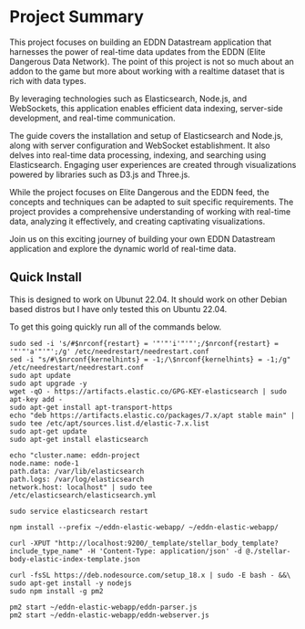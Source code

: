 # Project Summary

This project focuses on building an EDDN Datastream application that harnesses the power of real-time data updates from the EDDN (Elite Dangerous Data Network). The point of this project is not so much about an addon to the game but more about working with a realtime dataset that is rich with data types. 

By leveraging technologies such as Elasticsearch, Node.js, and WebSockets, this application enables efficient data indexing, server-side development, and real-time communication.

The guide covers the installation and setup of Elasticsearch and Node.js, along with server configuration and WebSocket establishment. It also delves into real-time data processing, indexing, and searching using Elasticsearch. Engaging user experiences are created through visualizations powered by libraries such as D3.js and Three.js.

While the project focuses on Elite Dangerous and the EDDN feed, the concepts and techniques can be adapted to suit specific requirements. The project provides a comprehensive understanding of working with real-time data, analyzing it effectively, and creating captivating visualizations.

Join us on this exciting journey of building your own EDDN Datastream application and explore the dynamic world of real-time data.


## Quick Install
This is designed to work on Ubunut 22.04. It should work on other Debian based distros but I have only tested this on Ubuntu 22.04.

To get this going quickly run all of the commands below.

```
sudo sed -i 's/#$nrconf{restart} = '"'"'i'"'"';/$nrconf{restart} = '"'"'a'"'"';/g' /etc/needrestart/needrestart.conf
sed -i "s/#\$nrconf{kernelhints} = -1;/\$nrconf{kernelhints} = -1;/g" /etc/needrestart/needrestart.conf
sudo apt update
sudo apt upgrade -y
wget -qO - https://artifacts.elastic.co/GPG-KEY-elasticsearch | sudo apt-key add -
sudo apt-get install apt-transport-https
echo "deb https://artifacts.elastic.co/packages/7.x/apt stable main" | sudo tee /etc/apt/sources.list.d/elastic-7.x.list
sudo apt-get update
sudo apt-get install elasticsearch

echo "cluster.name: eddn-project
node.name: node-1
path.data: /var/lib/elasticsearch
path.logs: /var/log/elasticsearch
network.host: localhost" | sudo tee /etc/elasticsearch/elasticsearch.yml

sudo service elasticsearch restart

npm install --prefix ~/eddn-elastic-webapp/ ~/eddn-elastic-webapp/

curl -XPUT "http://localhost:9200/_template/stellar_body_template?include_type_name" -H 'Content-Type: application/json' -d @./stellar-body-elastic-index-template.json

curl -fsSL https://deb.nodesource.com/setup_18.x | sudo -E bash - &&\
sudo apt-get install -y nodejs
sudo npm install -g pm2

pm2 start ~/eddn-elastic-webapp/eddn-parser.js
pm2 start ~/eddn-elastic-webapp/eddn-webserver.js
```
